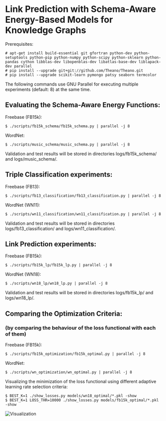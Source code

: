 # Link Prediction with Schema-Aware Energy-Based Models for Knowledge Graphs

Prerequisites:

    # apt-get install build-essential git gfortran python-dev python-setuptools python-pip python-numpy python-scipy python-sklearn python-pandas cython libblas-dev libopenblas-dev libatlas-base-dev liblapack-dev parallel
    # pip install --upgrade git+git://github.com/Theano/Theano.git
    # pip install --upgrade scikit-learn pymongo patsy seaborn termcolor

The following commands use GNU Parallel for executing multiple experiments (default: 8) at the same time.

## Evaluating the Schema-Aware Energy Functions:

Freebase (FB15k):

    $ ./scripts/fb15k_schema/fb15k_schema.py | parallel -j 8

WordNet:

    $ ./scripts/music_schema/music_schema.py | parallel -j 8

Validation and test results will be stored in directories logs/fb15k_schema/ and logs/music_schema/.

## Triple Classification experiments:

Freebase (FB13):

    $ ./scripts/fb13_classification/fb13_classification.py | parallel -j 8

WordNet (WN11):

    $ ./scripts/wn11_classification/wn11_classification.py | parallel -j 8

Validation and test results will be stored in directories logs/fb13_classification/ and logs/wn11_classification/.

## Link Prediction experiments:

Freebase (FB15k):

    $ ./scripts/fb15k_lp/fb15k_lp.py | parallel -j 8

WordNet (WN18):

    $ ./scripts/wn18_lp/wn18_lp.py | parallel -j 8

Validation and test results will be stored in directories logs/fb15k_lp/ and logs/wn18_lp/.

## Comparing the Optimization Criteria:
### (by comparing the behaviour of the loss functional with each of them)

Freebase (FB15k):

    $ ./scripts/fb15k_optimization/fb15k_optimal.py | parallel -j 8

WordNet:

    $ ./scripts/wn_optimization/wn_optimal.py | parallel -j 8

Visualizing the minimization of the loss functional using different adaptive learning rate selection criteria:

    $ BEST_K=1 ./show_losses.py models/wn18_optimal/*.pkl -show
    $ BEST_K=1 LOSS_THR=10000 ./show_losses.py models/fb15k_optimal/*.pkl -show

![Visualization](http://slides.neuralnoise.com/schema/schema.png)
